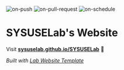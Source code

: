 
  ![on-push](../../actions/workflows/on-push.yaml/badge.svg)
  ![on-pull-request](../../actions/workflows/on-pull-request.yaml/badge.svg)
  ![on-schedule](../../actions/workflows/on-schedule.yaml/badge.svg)

  # SYSUSELab's Website

  Visit **[sysuselab.github.io/SYSUSELab](https://sysuselab.github.io/SYSUSELab)** 🚀

  _Built with [Lab Website Template](https://greene-lab.gitbook.io/lab-website-template-docs)_
